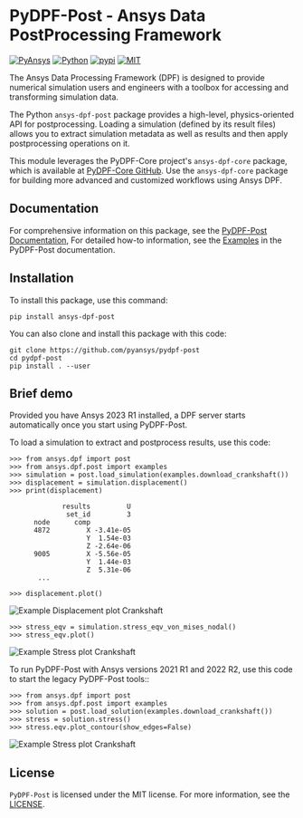 # PyDPF-Post - Ansys Data PostProcessing Framework
[![PyAnsys](https://img.shields.io/badge/Py-Ansys-ffc107.svg?logo=data:image/png;base64,iVBORw0KGgoAAAANSUhEUgAAABAAAAAQCAIAAACQkWg2AAABDklEQVQ4jWNgoDfg5mD8vE7q/3bpVyskbW0sMRUwofHD7Dh5OBkZGBgW7/3W2tZpa2tLQEOyOzeEsfumlK2tbVpaGj4N6jIs1lpsDAwMJ278sveMY2BgCA0NFRISwqkhyQ1q/Nyd3zg4OBgYGNjZ2ePi4rB5loGBhZnhxTLJ/9ulv26Q4uVk1NXV/f///////69du4Zdg78lx//t0v+3S88rFISInD59GqIH2esIJ8G9O2/XVwhjzpw5EAam1xkkBJn/bJX+v1365hxxuCAfH9+3b9/+////48cPuNehNsS7cDEzMTAwMMzb+Q2u4dOnT2vWrMHu9ZtzxP9vl/69RVpCkBlZ3N7enoDXBwEAAA+YYitOilMVAAAAAElFTkSuQmCC)](https://docs.pyansys.com/)
[![Python](https://img.shields.io/pypi/pyversions/ansys-dpf-post?logo=pypi)](https://pypi.org/project/ansys-dpf-post/)
[![pypi](https://badge.fury.io/py/ansys-dpf-post.svg?logo=python&logoColor=white)](https://pypi.org/project/ansys-dpf-post)
[![MIT](https://img.shields.io/badge/License-MIT-yellow.svg)](https://opensource.org/licenses/MIT)

The Ansys Data Processing Framework (DPF) is designed to provide numerical
simulation users and engineers with a toolbox for accessing and
transforming simulation data.

The Python `ansys-dpf-post` package provides a high-level, physics-oriented API for postprocessing.
Loading a simulation (defined by its result files) allows you to extract simulation metadata as well
as results and then apply postprocessing operations on it.

This module leverages the PyDPF-Core project's ``ansys-dpf-core`` package, which is
available at [PyDPF-Core GitHub](https://github.com/pyansys/pydpf-core).
Use the ``ansys-dpf-core`` package for building more advanced and customized workflows
using Ansys DPF.

## Documentation

For comprehensive information on this package, see the [PyDPF-Post Documentation](https://postdocs.pyansys.com),
For detailed how-to information, see the [Examples](https://postdocs.pyansys.com/examples/index.html)
in the PyDPF-Post documentation.

## Installation

To install this package, use this command:

```
pip install ansys-dpf-post
```

You can also clone and install this package with this code:

```
git clone https://github.com/pyansys/pydpf-post
cd pydpf-post
pip install . --user
```

## Brief demo

Provided you have Ansys 2023 R1 installed, a DPF server starts
automatically once you start using PyDPF-Post.

To load a simulation to extract and postprocess results, use this code:

```pycon
>>> from ansys.dpf import post
>>> from ansys.dpf.post import examples
>>> simulation = post.load_simulation(examples.download_crankshaft())
>>> displacement = simulation.displacement()
>>> print(displacement)
```
```pycon
             results         U
              set_id         3
      node      comp          
      4872         X -3.41e-05
                   Y  1.54e-03
                   Z -2.64e-06
      9005         X -5.56e-05
                   Y  1.44e-03
                   Z  5.31e-06
       ...
```
```pycon
>>> displacement.plot()
```
![Example Displacement plot Crankshaft](https://github.com/pyansys/dpf-post/raw/master/docs/source/images/crankshaft_disp.png)
```pycon
>>> stress_eqv = simulation.stress_eqv_von_mises_nodal()
>>> stress_eqv.plot()
```
![Example Stress plot Crankshaft](https://github.com/pyansys/dpf-post/raw/master/docs/source/images/crankshaft_stress.png)

To run PyDPF-Post with Ansys versions 2021 R1 and 2022 R2, use this code to
start the legacy PyDPF-Post tools::

```pycon
>>> from ansys.dpf import post
>>> from ansys.dpf.post import examples
>>> solution = post.load_solution(examples.download_crankshaft())
>>> stress = solution.stress()
>>> stress.eqv.plot_contour(show_edges=False)
```
![Example Stress plot Crankshaft](https://github.com/pyansys/dpf-post/raw/master/docs/source/images/crankshaft_stress.png)

## License

``PyDPF-Post`` is licensed under the MIT license. For more information, see the
[LICENSE](https://github.com/pyansys/dpf-post/raw/master/LICENSE).
